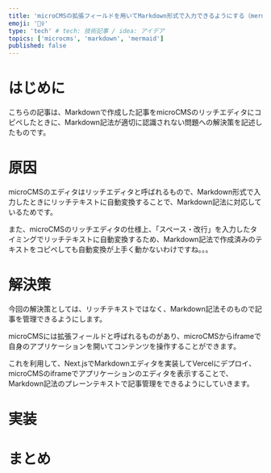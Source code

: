 ```yaml
---
title: 'microCMSの拡張フィールドを用いてMarkdown形式で入力できるようにする（mermaid記法のプレビュー対応）'
emoji: '🧜‍♀'
type: 'tech' # tech: 技術記事 / idea: アイデア
topics: ['microcms', 'markdown', 'mermaid']
published: false
---
```


# はじめに

こちらの記事は、Markdownで作成した記事をmicroCMSのリッチエディタにコピペしたときに、Markdown記法が適切に認識されない問題への解決策を記述したものです。

# 原因

microCMSのエディタはリッチエディタと呼ばれるもので、Markdown形式で入力したときにリッチテキストに自動変換することで、Markdown記法に対応しているためです。

また、microCMSのリッチエディタの仕様上、「スペース・改行」を入力したタイミングでリッチテキストに自動変換するため、Markdown記法で作成済みのテキストをコピペしても自動変換が上手く動かないわけですね。。。

# 解決策

今回の解決策としては、リッチテキストではなく、Markdown記法そのもので記事を管理できるようにします。

microCMSには拡張フィールドと呼ばれるものがあり、microCMSからiframeで自身のアプリケーションを開いてコンテンツを操作することができます。

これを利用して、Next.jsでMarkdownエディタを実装してVercelにデプロイ、microCMSのiframeでアプリケーションのエディタを表示することで、Markdown記法のプレーンテキストで記事管理をできるようにしていきます。

# 実装

# まとめ
